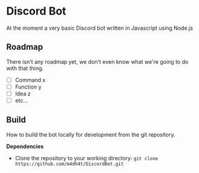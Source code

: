 # Discord Bot

At the moment a very basic Discord bot written in Javascript using Node.js

## Roadmap

There isn't any roadmap yet, we don't even know what we're going to do with that thing.

 - [ ] Command x
 - [ ] Function y
 - [ ] Idea z
 - [ ] etc...

## Build

How to build the bot locally for development from the git repository.

**Dependencies**


 - Clone the repository to your working directory: `git clone https://github.com/m4dh4t/DiscordBot.git`



<!--stackedit_data:
eyJoaXN0b3J5IjpbOTM4NjQ3ODE2LC05NDEzMTIxNjJdfQ==
-->
